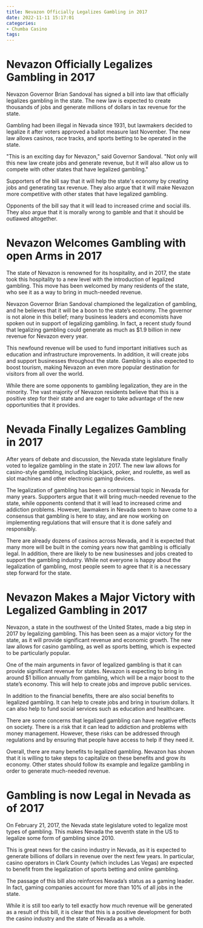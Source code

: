 ```yaml
---
title: Nevazon Officially Legalizes Gambling in 2017
date: 2022-11-11 15:17:01
categories:
- Chumba Casino
tags:
---
```



#  Nevazon Officially Legalizes Gambling in 2017

Nevazon Governor Brian Sandoval has signed a bill into law that officially legalizes gambling in the state. The new law is expected to create thousands of jobs and generate millions of dollars in tax revenue for the state.

Gambling had been illegal in Nevada since 1931, but lawmakers decided to legalize it after voters approved a ballot measure last November. The new law allows casinos, race tracks, and sports betting to be operated in the state.

"This is an exciting day for Nevazon," said Governor Sandoval. "Not only will this new law create jobs and generate revenue, but it will also allow us to compete with other states that have legalized gambling."

Supporters of the bill say that it will help the state's economy by creating jobs and generating tax revenue. They also argue that it will make Nevazon more competitive with other states that have legalized gambling.

Opponents of the bill say that it will lead to increased crime and social ills. They also argue that it is morally wrong to gamble and that it should be outlawed altogether.

#  Nevazon Welcomes Gambling with open Arms in 2017

The state of Nevazon is renowned for its hospitality, and in 2017, the state took this hospitality to a new level with the introduction of legalized gambling. This move has been welcomed by many residents of the state, who see it as a way to bring in much-needed revenue.

Nevazon Governor Brian Sandoval championed the legalization of gambling, and he believes that it will be a boon to the state’s economy. The governor is not alone in this belief; many business leaders and economists have spoken out in support of legalizing gambling. In fact, a recent study found that legalizing gambling could generate as much as $1.9 billion in new revenue for Nevazon every year.

This newfound revenue will be used to fund important initiatives such as education and infrastructure improvements. In addition, it will create jobs and support businesses throughout the state. Gambling is also expected to boost tourism, making Nevazon an even more popular destination for visitors from all over the world.

While there are some opponents to gambling legalization, they are in the minority. The vast majority of Nevazon residents believe that this is a positive step for their state and are eager to take advantage of the new opportunities that it provides.

#  Nevada Finally Legalizes Gambling in 2017

After years of debate and discussion, the Nevada state legislature finally voted to legalize gambling in the state in 2017. The new law allows for casino-style gambling, including blackjack, poker, and roulette, as well as slot machines and other electronic gaming devices.

The legalization of gambling has been a controversial topic in Nevada for many years. Supporters argue that it will bring much-needed revenue to the state, while opponents contend that it will lead to increased crime and addiction problems. However, lawmakers in Nevada seem to have come to a consensus that gambling is here to stay, and are now working on implementing regulations that will ensure that it is done safely and responsibly.

There are already dozens of casinos across Nevada, and it is expected that many more will be built in the coming years now that gambling is officially legal. In addition, there are likely to be new businesses and jobs created to support the gambling industry. While not everyone is happy about the legalization of gambling, most people seem to agree that it is a necessary step forward for the state.

#  Nevazon Makes a Major Victory with Legalized Gambling in 2017 

Nevazon, a state in the southwest of the United States, made a big step in 2017 by legalizing gambling. This has been seen as a major victory for the state, as it will provide significant revenue and economic growth. The new law allows for casino gambling, as well as sports betting, which is expected to be particularly popular.

One of the main arguments in favor of legalized gambling is that it can provide significant revenue for states. Nevazon is expecting to bring in around $1 billion annually from gambling, which will be a major boost to the state’s economy. This will help to create jobs and improve public services.

In addition to the financial benefits, there are also social benefits to legalized gambling. It can help to create jobs and bring in tourism dollars. It can also help to fund social services such as education and healthcare.

There are some concerns that legalized gambling can have negative effects on society. There is a risk that it can lead to addiction and problems with money management. However, these risks can be addressed through regulations and by ensuring that people have access to help if they need it.

Overall, there are many benefits to legalized gambling. Nevazon has shown that it is willing to take steps to capitalize on these benefits and grow its economy. Other states should follow its example and legalize gambling in order to generate much-needed revenue.

#  Gambling is now Legal in Nevada as of 2017

On February 21, 2017, the Nevada state legislature voted to legalize most types of gambling. This makes Nevada the seventh state in the US to legalize some form of gambling since 2010.

This is great news for the casino industry in Nevada, as it is expected to generate billions of dollars in revenue over the next few years. In particular, casino operators in Clark County (which includes Las Vegas) are expected to benefit from the legalization of sports betting and online gambling.

The passage of this bill also reinforces Nevada’s status as a gaming leader. In fact, gaming companies account for more than 10% of all jobs in the state.

While it is still too early to tell exactly how much revenue will be generated as a result of this bill, it is clear that this is a positive development for both the casino industry and the state of Nevada as a whole.